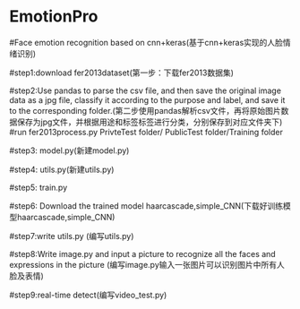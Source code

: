 # EmotionPro

#Face emotion recognition based on cnn+keras(基于cnn+keras实现的人脸情绪识别)

#step1:download fer2013dataset(第一步：下载fer2013数据集)

#step2:Use pandas to parse the csv file, and then save the original image data as a jpg file, classify it according to the purpose and label, and save it to the corresponding folder.(第二步使用pandas解析csv文件，再将原始图片数据保存为jpg文件，并根据用途和标签标签进行分类，分别保存到对应文件夹下)
#run fer2013process.py   PrivteTest folder/ PublicTest  folder/Training folder

#step3: model.py(新建model.py)

#step4: utils.py(新建utils.py)

#step5: train.py

#step6: Download the trained model haarcascade,simple_CNN(下载好训练模型haarcascade,simple_CNN)

#step7:write utils.py (编写utils.py)

#step8:Write image.py and input a picture to recognize all the faces and expressions in the picture (编写image.py输入一张图片可以识别图片中所有人脸及表情)

#step9:real-time detect(编写video_test.py)

